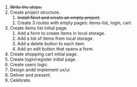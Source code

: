 1. ~~Write the steps.~~
2. Create project structure.
    1. ~~Install Next and create an empty project.~~
    2. Create 3 routes with empty pages: items-list, login, cart.
3. Create items list initial page.
    1. Add a form to create items in local storage.
    2. Add a list of items from local storage.
    3. Add a delete button to each item.
    4. Add an edit button that opens a form.
4. Create shopping cart initial page. 
5. Create login/register initial page.
6. Create users logic.
7. Design andd implement ux/ui
8. Deliver and present.
9. Celebrate.